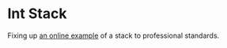 # Int Stack
Fixing up [an online example](https://www.studytonight.com/data-structures/stack-data-structure) of a stack to professional standards.